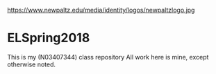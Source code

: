 https://www.newpaltz.edu/media/identity/logos/newpaltzlogo.jpg
# ELSpring2018
This is my (N03407344) class repository All work here is mine, except otherwise noted.


